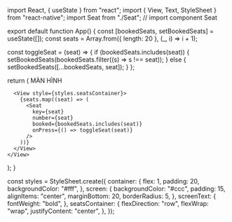 
import React, { useState } from "react";
import { View, Text, StyleSheet } from "react-native";
import Seat from "./Seat"; // import component Seat

export default function App() {
  const [bookedSeats, setBookedSeats] = useState([]);
  const seats = Array.from({ length: 20 }, (_, i) => i + 1);

  const toggleSeat = (seat) => {
    if (bookedSeats.includes(seat)) {
      setBookedSeats(bookedSeats.filter((s) => s !== seat));
    } else {
      setBookedSeats([...bookedSeats, seat]);
    }
  };

  return (
    <View style={styles.container}>
      <View style={styles.screen}>
        <Text style={styles.screenText}>MÀN HÌNH</Text>
      </View>

      <View style={styles.seatsContainer}>
        {seats.map((seat) => (
          <Seat
            key={seat}
            number={seat}
            booked={bookedSeats.includes(seat)}
            onPress={() => toggleSeat(seat)}
          />
        ))}
      </View>
    </View>
  );
}

const styles = StyleSheet.create({
  container: {
    flex: 1,
    padding: 20,
    backgroundColor: "#fff",
  },
  screen: {
    backgroundColor: "#ccc",
    padding: 15,
    alignItems: "center",
    marginBottom: 20,
    borderRadius: 5,
  },
  screenText: {
    fontWeight: "bold",
  },
  seatsContainer: {
    flexDirection: "row",
    flexWrap: "wrap",
    justifyContent: "center",
  },
});
